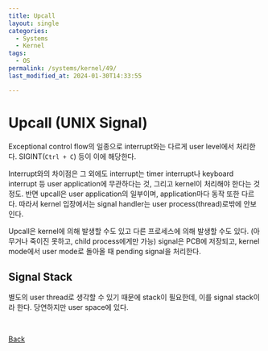 ```yaml
---
title: Upcall
layout: single
categories:
  - Systems
  - Kernel
tags:
  - OS
permalink: /systems/kernel/49/
last_modified_at: 2024-01-30T14:33:55

---
```


# Upcall (UNIX Signal)

Exceptional control flow의 일종으로 interrupt와는 다르게 user level에서 처리한다.
SIGINT(`Ctrl + C`) 등이 이에 해당한다.

Interrupt와의 차이점은 그 외에도 interrupt는 timer interrupt나 keyboard interrupt 등
user application에 무관하다는 것, 그리고 kernel이 처리해야 한다는 것 정도.
반면 upcall은 user application의 일부이며, application마다 동작 또한 다르다.
따라서 kernel 입장에서는 signal handler는 user process(thread)로밖에 안보인다.

Upcall은 kernel에 의해 발생할 수도 있고 다른 프로세스에 의해 발생할 수도 있다.
(아무거나 죽이진 못하고, child process에게만 가능)
signal은 PCB에 저장되고, kernel mode에서 user mode로 돌아올 때 pending signal을 처리한다.

## Signal Stack

별도의 user thread로 생각할 수 있기 때문에 stack이 필요한데, 이를 signal stack이라 한다.
당연하지만 user space에 있다.

<br>

[Back](/systems/kernel/)